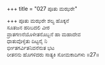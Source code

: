 +++
title = "027 ಪೂತು ಮಝರೇ"

+++
ಪೂತು ಮಝರೇ ಶಲ್ಯ ಹೊಕ್ಕನೆ  
ಸೂತಜನ ಹರಿಬದಲಿ ವೀರ   
ವ್ರಾತಗಣನೆಯೊಳೀತನೊಬ್ಬನೆ ಹಾ ಮಹಾದೇವ  
ಧಾತುವೊಳ್ಳಿತು ದಿಟ್ಟನೈ ನಿ  
ರ್ಭೀತಗರ್ವಿತನಿವನೆನುತ ಭಟ  
ರೀತನನು ಹೊಗಳಿದರು ಸಾತ್ಯಕಿ ಸೋಮಕಾದಿಗಳು      ॥27॥